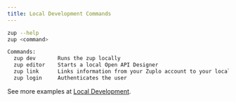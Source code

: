 ```yaml
---
title: Local Development Commands
---
```


```bash
zup --help
zup <command>

Commands:
  zup dev       Runs the zup locally
  zup editor    Starts a local Open API Designer
  zup link      Links information from your Zuplo account to your local machine
  zup login     Authenticates the user
```

See more examples at [Local Development](../articles/local-development.md).
